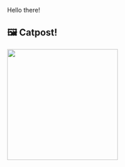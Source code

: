 Hello there!



## 🖼️ Catpost!

<sub>
    <img src="https://cdn2.thecatapi.com/images/94o.png" height="256">
</sub>

